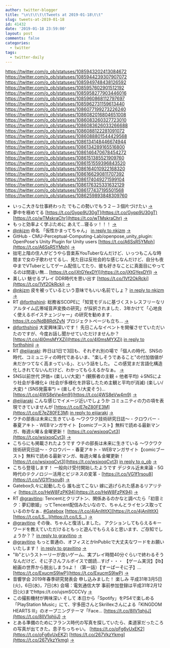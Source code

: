 ```yaml
---
author: twitter-blogger
title: "\n\t\t\t\tTweets at 2019-01-18\t\t"
slug: tweets-at-2019-01-18
id: 41432
date: '2019-01-18 23:59:00'
layout: post
comments: false
categories:
  - twitter
tags:
  - twitter-daily
---
```


https://twitter.com/o_ob/statuses/1085943202413084672 https://twitter.com/o_ob/statuses/1085944239307907072 https://twitter.com/o_ob/statuses/1085949748438126592 https://twitter.com/o_ob/statuses/1085957602901512192 https://twitter.com/o_ob/statuses/1085958277903446016 https://twitter.com/o_ob/statuses/1085960868112797697 https://twitter.com/o_ob/statuses/1085962731159613440 https://twitter.com/o_ob/statuses/1086077199273226240 https://twitter.com/o_ob/statuses/1086082016804651008 https://twitter.com/o_ob/statuses/1086083260327723010 https://twitter.com/o_ob/statuses/1086083626033266688 https://twitter.com/o_ob/statuses/1086088122281091072 https://twitter.com/o_ob/statuses/1086088801544429568 https://twitter.com/o_ob/statuses/1086134148446674944 https://twitter.com/o_ob/statuses/1086134289165516800 https://twitter.com/o_ob/statuses/1086146470678454272 https://twitter.com/o_ob/statuses/1086151385521909760 https://twitter.com/o_ob/statuses/1086151559396843520 https://twitter.com/o_ob/statuses/1086164010922168320 https://twitter.com/o_ob/statuses/1086166290811707392 https://twitter.com/o_ob/statuses/1086174049271599104 https://twitter.com/o_ob/statuses/1086176325331632129 https://twitter.com/o_ob/statuses/1086177437195501568 https://twitter.com/o_ob/statuses/1086259893848309760  

*   いっこ大きな仕事終わった でもこの勢いでもう２－３個片づけたい [->](https://twitter.com/o_ob/statuses/1085943202413084672)
*   夢中を極めてる [https://t.co/Gypp9U30gT](https://t.co/Gypp9U30gT) [https://t.co/wTMskraChr](https://t.co/wTMskraChr) [->](https://twitter.com/o_ob/statuses/1085944239307907072)
*   もっと効率よく学ぶために あえて...寝るッ！！！ [->](https://twitter.com/o_ob/statuses/1085949748438126592)
*   [@nkjzm](https://twitter.com/nkjzm) 命名 「仮性かまってちゃん」 [in reply to nkjzm](https://twitter.com/nkjzm/statuses/1018062078832041986) [->](https://twitter.com/o_ob/statuses/1085957602901512192)
*   GitHub - CMU-Perceptual-Computing-Lab/openpose_unity_plugin: OpenPose's Unity Plugin for Unity users [https://t.co/A6SsR5YMph](https://t.co/A6SsR5YMph) [->](https://twitter.com/o_ob/statuses/1085958277903446016)
*   拙宅上階の住人がどうやら音楽系YouTuberなんだけど、いっつもこんな時間まで女の子歌わせてるし、見た目は反社会的な感じなんだけど、自分も夜中までVTuberとしてゲーム配信してたり、彼も好きなことに真面目にやってるのは間違い無… [https://t.co/jXtGYexDYI](https://t.co/jXtGYexDYI) [->](https://twitter.com/o_ob/statuses/1085960868112797697)
*   美しい 魅せるプレイ DDR時代を思い出す [https://t.co/1Vf2OkRcki](https://t.co/1Vf2OkRcki) [->](https://twitter.com/o_ob/statuses/1085962731159613440)
*   [@nkjzm](https://twitter.com/nkjzm) 皮を被っているという意味でもいい名前でしょ？ [in reply to nkjzm](https://twitter.com/nkjzm/statuses/1085966765354409984) [->](https://twitter.com/o_ob/statuses/1086077199273226240)
*   RT [@forthshinji](https://twitter.com/forthshinji): 総務省SCOPEに「知覚モデルに基づくストレスフリーなリアルタイム広帯域音声変換の研究」が採択されました．3年かけて「心地良く使えるボイスチェンジャー」の研究を勧めます．https://t.co/NdB8RdtZyN プロジェクトページも立ち… [->](https://twitter.com/o_ob/statuses/1086082016804651008)
*   [@forthshinji](https://twitter.com/forthshinji) 大変興味深いです！ 先日こんなイベントを開催させていただいたのですが、今度お話し聞かせていただけませんか？ [https://t.co/4l0msMYXZi](https://t.co/4l0msMYXZi) [in reply to forthshinji](https://twitter.com/forthshinji/statuses/1085844265882640384) [->](https://twitter.com/o_ob/statuses/1086083260327723010)
*   RT [@eijiaraki](https://twitter.com/eijiaraki): 昨日は1日で3回も、それぞれ別の場で「個人の時代、SNSの時代、コミュニティの時代であるいま、"楽しそうであること"の付加価値が未だかつてなく高まっている」、という話をした。 この感覚まだ言語化構造化しきれてないんだけど、わかってもらえるかなぁ。 [->](https://twitter.com/o_ob/statuses/1086083626033266688)
*   SNS以前世代 評価= (楽しい/大変) ^ (観察者の主観 ÷ 他者平均) ↓SNSにより社会が多様化↓ (社会が多様化を許容したため主観と平均が消滅) (楽しい/大変) ^ (SNS発露率*) = (楽しそう/大変そう)… [https://t.co/4WS8eVw4m9](https://t.co/4WS8eVw4m9) [->](https://twitter.com/o_ob/statuses/1086088122281091072)
*   [@eijiaraki](https://twitter.com/eijiaraki) こんな感じでイメージ近いでしょうか コミュニティの力の項を表現できていませんが [https://t.co/E7eZ80FE3M](https://t.co/E7eZ80FE3M) [in reply to eijiaraki](https://twitter.com/eijiaraki/statuses/1086083497398198272) [->](https://twitter.com/o_ob/statuses/1086088801544429568)
*   ウチの部長は未来に生きている ～ワクワク技術研究日誌～ - クロウバー - 春夏アキト - WEBマンガサイト【comicブースト】無料で読める最新マンガ、毎週火曜＆金曜更新！ [https://t.co/wsixoqCvt3](https://t.co/wsixoqCvt3) [->](https://twitter.com/o_ob/statuses/1086134148446674944)
*   こちらにも掲載されたようです ウチの部長は未来に生きている ～ワクワク技術研究日誌～ - クロウバー - 春夏アキト - WEBマンガサイト【comicブースト】無料で読める最新マンガ、毎週火曜＆金曜更新！ [https://t.co/wsixoqCvt3](https://t.co/wsixoqCvt3) [in reply to o_ob](https://twitter.com/o_ob/statuses/1059763089409634304) [->](https://twitter.com/o_ob/statuses/1086134289165516800)
*   こちら登壇します！ 一般向け受付開始したようです デジタル近未来論 - 5G時代のテクノロジー活用とビジネスの変革 - [https://t.co/VG1f1rsou8](https://t.co/VG1f1rsou8) [->](https://twitter.com/o_ob/statuses/1086146470678454272)
*   Gatebox久々に起動したら 誰も出てこない 嫁に逃げられた感あるリアリティ [https://t.co/HeW8FzPK94](https://t.co/HeW8FzPK94) [->](https://twitter.com/o_ob/statuses/1086151385521909760)
*   RT [@gravitino](https://twitter.com/gravitino): Tencentとクリプトン、関係あるのかなと調べたら「初音ミク：夢幻歌姫」ってTencent配信みたいなので、ちゃんとライセンス取っているのかなぁ.. [#Gatebox](https://twitter.com/search?q=%23Gatebox&src=hash) [https://t.co/4jAnlltltX](https://t.co/4jAnlltltX) [https://t.co/LS…](https://t.co/LS…) [->](https://twitter.com/o_ob/statuses/1086151559396843520)
*   [@gravitino](https://twitter.com/gravitino) その後、ちゃんと復活しました。 アクションしてもらえるキーワードを教えていただけるともっと遊んでもらえると思います、ご存知でしょうか？？ [in reply to gravitino](https://twitter.com/gravitino/statuses/1086163587012292609) [->](https://twitter.com/o_ob/statuses/1086164010922168320)
*   [@gravitino](https://twitter.com/gravitino) もっと普通の、オフィスとかInPublicで大丈夫なワードをお願いいたします！ [in reply to gravitino](https://twitter.com/gravitino/statuses/1086165678007054336) [->](https://twitter.com/o_ob/statuses/1086166290811707392)
*   "Ib"というストーリーが良いゲーム、実プレイ時間40分ぐらいで終わるそうなんだけど、そに子さんフルボイスで朗読…すげ・・・ 【ゲーム実況】【Ib】絵画の世界から脱出しまうsよ！（第一話）【すーぱーそに子】… [https://t.co/ExucmS9lwP](https://t.co/ExucmS9lwP) [->](https://twitter.com/o_ob/statuses/1086174049271599104)
*   音響学会 2019年春季研究発表会 申し込みました！ 楽しみ 平成31年3月5日(火)，6日(水)，7日(木) 会場：電気通信大学 事前参加登録は平成31年2月12日(火)までhttps://t.co/ujsmSCCCVy [->](https://twitter.com/o_ob/statuses/1086176325331632129)
*   この撮影機材が興味深い そして 本日から「Spotify」をPS4で楽しめる「PlayStation Music」にて、宇多田さんとSkrillexさんによる「KINGDOM HEARTS III」のオープニングテーマ「Face… [https://t.co/8llV1qhjjJ](https://t.co/8llV1qhjjJ) [->](https://twitter.com/o_ob/statuses/1086177437195501568)
*   とある準備のためにフランス時代の写真を探していたら、柔道家だったころの写真が出てきた。息子ちっちゃい。 [https://t.co/oFg6vUxEK2](https://t.co/oFg6vUxEK2) [https://t.co/267VkzYkmg](https://t.co/267VkzYkmg) [->](https://twitter.com/o_ob/statuses/1086259893848309760)